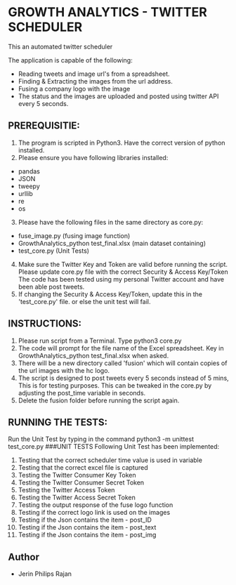 # GROWTH ANALYTICS - TWITTER SCHEDULER
This an automated twitter scheduler

The application is capable of the following:
* Reading tweets and image url's from a spreadsheet.
* Finding & Extracting the images from the url address.
* Fusing a company logo with the image
* The status and the images are uploaded and posted using twitter API
  every 5 seconds.

## PREREQUISITIE:
1. The program is scripted in Python3. Have the correct version of
   python installed.
2. Please ensure you have following libraries installed:
  * pandas
  * JSON
  * tweepy
  * urllib
  * re
  * os
3. Please have the following files in the same directory as core.py:
  * fuse_image.py (fusing image function)
  * GrowthAnalytics_python test_final.xlsx (main dataset containing)
  * test_core.py (Unit Tests)
4. Make sure the Twitter Key and Token are valid before running the script.
   Please update core.py file with the correct Security & Access Key/Token
   The code has been tested using my personal Twitter account and have been able
   post tweets.
5. If changing the Security & Access Key/Token, update this in the 'test_core.py'
   file. or else the unit test will fail.

## INSTRUCTIONS:
1. Please run script from a Terminal. Type python3 core.py
2. The code will prompt for the file name of the Excel spreadsheet. Key in
   GrowthAnalytics_python test_final.xlsx when asked.
3. There will be a new directory called 'fusion' which will contain copies
   of the url images with the hc logo.
4. The script is designed to post tweets every 5 seconds instead of 5 mins,
   This is for testing purposes. This can be tweaked in the core.py by
   adjusting the post_time variable in seconds.
5. Delete the fusion folder before running the script again.

## RUNNING THE TESTS:
Run the Unit Test by typing in the command python3 -m unittest test_core.py
###UNIT TESTS
Following Unit Test has been implemented:
1. Testing that the correct scheduler time value is used in variable
2. Testing that the correct excel file is captured
3. Testing the Twitter Consumer Key Token
4. Testing the Twitter Consumer Secret Token
5. Testing the Twitter Access Token
6. Testing the Twitter Access Secret Token
7. Testing the output response of the fuse logo function
8. Testing if the correct logo link is used on the images
9. Testing if the Json contains the item - post_ID
10. Testing if the Json contains the item - post_text
11. Testing if the Json contains the item - post_img

## Author
* Jerin Philips Rajan
